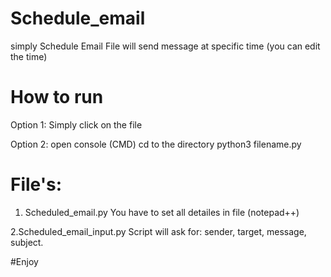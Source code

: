 # Schedule_email
simply Schedule Email 
File will send message at specific time (you can edit the time)

# How to run 
 
Option 1:
  Simply click on the file 
  
Option 2:
  open console (CMD)
  cd to the directory 
  python3 filename.py
  
# File's:
 1. Scheduled_email.py
    You have to set all detailes in file (notepad++)
 
 
 2.Scheduled_email_input.py
    Script will ask for:
      sender,
      target,
      message,
      subject.
      
#Enjoy
